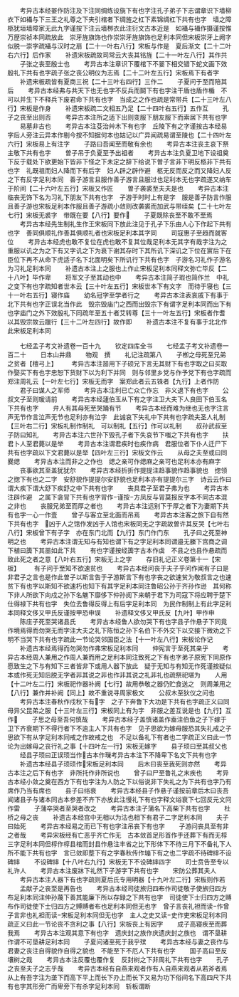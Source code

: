 <!-- { "loadSidebar": true } -->
　　考异古本经翣作防注及下注同绸练设旐下有也字注孔子弟子下志谓章识下墙柳衣下如襵与下三王之礼尊之下夹引棺者下绸旌之杠下素锦绸杠下共有也字　墙之障柩犹垣墙障家无此九字谨按下注云墙栁衣此注衍文古本近是　如襵与襵作摄谨按惟万歴崇祯本同疏放此　崇牙旌旗饰也作崇崇牙旌旗饰也足利本同但宋板崇牙上阙字似脱一崇字疏襵与汉时之扇【二十一叶右八行】宋板与作是　夏后渐文【二十二叶右六行】后作家
　　补遗宋板疏故司常云大丧其铭旌【二十一叶左八行】其作共
　　子张之丧至殷士也
　　考异古本注章识下覆棺下不翣下相交错下蛇文画下效殷礼下共有也字疏子张之丧公明仪为志焉【二十二叶左五行】宋板焉下有者字
　　补遗宋板疏皆有夏商三祝【二十三叶右四行】三作二
　　子夏问于至而陪其后
　　考异古本经弗与共天下也无也字不反兵而鬬下有也字注干盾也盾作楯　不可以并生下不释兵下废君命下共有也字　当成之之作也疏是常带兵【二十三叶左八行】宋板是作身
　　补遗宋板疏二文相五乃足【二十四叶右五行】五作互
　　孔子之丧至出则否
　　考异古本注所之适下出则变服下朋友服下而索居下共有也字
　　易墓非古也
　　考异古本注芟治艸木下有也字　丘陵下有之字谨按古本经易字后人旁注云异本作剔今按不知据何本也姑记以广异闻疏易谓至陵也【二十四叶左六行】宋板易上有注字
　　子路曰吾闻至而敬有余也
　　考异古本注丧主哀下祭主敬下共有也字
　　曽子吊于负夏至予出祖者
　　考异古本注负夏卫地下设祖奠下反于载处下欲更始下皆非下怪之下未定之辞下给说下曽子言非下明反柩非下共有也字　礼既祖而妇人降而下有后字　妇人辟之辟作避　柩无反而反之而又降妇人反之下有反字足利本同　善子游言且服作善子游言且服过也足利本无也字疏遂又纳车于阶间【二十六叶左五行】宋板又作匠
　　曽子袭裘至夫夫是也
　　考异古本注临丧无饰下名为习礼下朋友下共有也字　子游于时时上有是字　服是善子防言作服且善子游也宋板足利本作服且善子游疏小敛则改袭裘而加武与带绖矣【二十七叶左七行】宋板无裘字　带既在要【八行】要作
　　子夏既除丧至不敢不至焉
　　考异古本经先生制礼生作王宋板同下放此注见于孔子下乐由人心下作起下共有也字　善同俱顺礼作善其俱顺礼者也宋板足利本其字同
　　司寇惠子至趋而就客位
　　考异古本经虎也敢不复位在虎也敢不复其位哉足利本无其字有哉字注为之重服以讥之为之下有又字讥之下为衰下谢其存时下其所讥下深讥之下位在賔后下在臣位下再不从命下虎适子名下北面明矣下所讥行下共有也字　子游名习礼作子游名为习礼足利本同
　　补遗古本注上之服也上作止宋板足利本同释文弥亡毕反【二十八叶】毕作卑
　　将军文子至其动也中
　　考异古本注简子瑕也简作兰　中礼之变下有也字疏知者世本云【三十叶左五行】宋板世本下有文字　而待于寝也【三十一叶右五行】寝作庙
　　幼名冠字至学者行之
　　考异古本注表哀戚下有事于北下共有也字正误北当作此　毁宗毁庙门之西而出毁宗下有谓字足利本同而出下有也字庙门之外下效殷礼下同疏年至五十者艾转尊【三十一叶左五行】宋板者作耆　以其毁宗故云躐行【三十二叶左四行】故作即
　　补遗古本注不复有事于北北作此宋板足利本同






　　七经孟子考文补遗卷一百十九
　　钦定四库全书
　　七经孟子考文补遗卷一百二十
　　日本山井鼎
　　物观　撰
　　礼记注疏第八
　　子栁之母死至兄弟之贫者【檀弓上】
　　考异古本注噐用下子硕兄下言无其财下有也字取之曰买取作娶买下有也字忠恕下货财下以为利下并同　则与邻里乡党与作予党下有也字疏而郑注周礼云【一叶左七行】宋板无而字　案郑此者云五铢者【九行】上者作防
　　君子曰谋人之军师
　　考异古本注利已亡众亡作忘　非义退下有也字
　　公叔文子至则瑗请前
　　考异古本经蘧伯玉从下有之字注卫大夫下人良田下伯玉名下共有也字
　　弁人有其母死至哭踊有节
　　考异古本经而难为继也无也字注言声无节作言泣声无节也足利亦有泣字　此诚哀下失礼中下共有也字疏夫圣人礼制【三叶右二行】宋板礼制作制礼　可以制礼【五行】作可以礼制
　　叔孙武叔至子防曰知礼
　　考异古本注六世孙下毁孔子者下失哀节下嗤之下共有也字
　　扶君卜人至君薨以是举
　　考异古本注谓君疾时也疾作病　君服位者下仆人迁尸下共有也字疏以下文君薨以是举【四叶左三行】宋板文作云
　　从母之夫至或曰同爨缌
　　考异古本注而非之之作也　缌之亲可作缌麻之亲可也足利本亦有麻字
　　丧事欲其至盖犹犹尔
　　考异古本经折折作提提注趋事貌作趋事貌也　揔领之揔下有也之二字　安舒貌作提提尔安舒貌也足利本亦有提提尔三字　诗云云作曰　谓大疾下谓大舒下疾舒之中下共有也字
　　丧具君子至君子弗为也
　　考异古本注辟作避　之属下衾冐下共有也字冐作谨按方凤反与冐莫报反字本不同古本混之非也
　　丧服兄弟至而厚之者也
　　考异古本注远别下于厚之者下为妻期下共有也字一心一作壹
　　曾子与客立至北面而吊焉
　　考异古本注客之旅下自有然下共有也字　凶于人之馆作发凶于人馆也宋板同无之字疏故曽许其反哭【七叶右八行】宋板曾下有子字　亦在东门北而【九行】东门作门东
　　孔子曰之死至神明之也
　　考异古本注谓无知与有知也谓下有之字足利本同谓邉无縢下宫商之调下植曰簴下其噐如此下共
　　有也字谨按经簴字古本作虡　不县之也县作悬疏而致此死之者之意【八叶右五行】宋板无上之字
　　存旧礼记正义卷第十一【宋板】
　　有子问于至知不欲速贫也
　　考异古本经问丧于夫子乎问作闻有子曰是非君子之言也是作此曽子以斯言告于子游斯言下有也字丧之欲速贫为敬叔言之也速贫下有也字以斯知不欲速朽也知下有其字足利本同注鲁昭公孙于齐孙作逊　其何称下非人所欲下向戍之孙下名魋下靡侈下仲孙阅下来朝于君下为司寇下将应聘于楚下仕得禄下共有也字　失位去鲁得反得上有后字足利本同　为民作制制上有此字足利本同释文侈又甲氏反谨按甲恐申误
　　补遗释文侈又甲氏反【九叶】甲作申
　　陈庄子死至哭诸县氏
　　考异古本经鲁人欲勿哭下有也字县子作悬子下同竟作境焉得而勿哭无而字注大夫之礼下陈恒之孙下名伯下不外交下以交接下微劝之下明不当哭下共有也字疏此一节论哭邻国臣之法【十一叶左八行】宋板论作记
　　补遗古本经焉得而勿哭勿作弗宋板足利本同
　　仲宪言于至死其亲乎
　　考异古本经周人兼用之作周人兼而用之足利本同注致死之下有也字弟子原宪下同原作愿致生之下与有知下三者皆非下或用人器下放此　疑于无知与有知无作死谨按疑似本或作死无知后脱无字者非其说之非也作非其说之礼非礼也疏祭祀堪为
　　人用【十二叶左二行】宋板祀作器补阙【七行】故用恭敬之器仍贮食送之　则周兼用之【八行】兼作并补阙【同上】故不重说寻周家极文
　　公叔木至狄仪之问也
　　考异古本注春秋作戍秋下有字　之子下奔鲁下大功是下共有也字疏正义曰同母异父昆弟之服【十三叶左三行】宋板同上有为字　非服之差互说是也【九行】互作
　　子思之母至吾何慎哉
　　考异古本经子盖慎诸盖作盍注伯鱼之子下嫁于卫下齐衰期下不得行者下不逾主人下共有也字　见子思欲为嫁母服恐其失礼戒之子思欲下有从字足利本同戒之作故戒之也　不足以备礼下有者也二字疏正义曰此一节论为出嫁母之丧行礼之事【十四叶左一行】宋板无嫁字
　　县子顼曰至其叔父也
　　经县子顼曰正误顼当作古本作璅考异古本注下不降卑下名文下共有也字
　　补遗古本经县子顼顼作宋板足利本同
　　后木曰丧至我死则亦然
　　考异古本注之后下有也字　非所托作非所说也
　　曾子曰尸至鲁礼之末疾也
　　考异古本经小敛之奠在西方下有也字注为人防之下以俗说非下失礼之为下共有也字乃有席作乃当有席也
　　县子曰绤衰
　　考异古本经县子作悬子谨按前章后木曰丧吾闻诸县子与诸本同古本参差不齐下亦放此注慢礼下有也字释文绤衰下七回反元文冋作雷
　　子蒲卒哭者至哭者改之
　　考异古本注子蒲名下高柴下共有也字
　　杜桥之母之丧
　　补遗古本经宫中无相以为沽也相下有君子二字足利本同
　　夫子曰始死
　　考异古本经易之而已下有也字注吊丧下有也字
　　子游问丧具至有非之者哉
　　考异宋板经有亡恶乎齐亡作无　古本敛首足形首作手还葬下有而无椁三字足利本同但椁作椁县棺而封县作悬注丰省之比下形体下不待三月下不备礼下人所不能下共有也字　言已敛即塟下有之字春秋传作塴下有之也二字疏不待碑繂不设碑繂
　　不设碑繂【十八叶右九行】宋板无下不设碑繂四字
　　司士贲告至专以礼许人
　　考异古本注废牀下礼然下子游字下共有也字
　　宋防公葬其夫人
　　考异古本注人器下有也字疏则夏后氏专用明器【十九叶左二行】宋板则作若
　　孟献子之丧至是再告也
　　考异古本经司徒旅归四布作司徒敬子使旅归四方布足利本同注仲孙蔑下善其能廉下所以存録之下共有也字　司徒使下士归四方之赙布作司徒使下士归四方之赙赙者布也足利本同但无也字　曾子言丧礼袒而读作曾子言非也礼袒而读宋板足利本同但无也字　主人之史又读史作吏宋板足利本同疏正义曰此一节论丧不贪利之事【八行】宋板丧上有因字
　　成子高寝疾至而葬我焉
　　考异古本注观其意下有也字　遗庆封之族作庆遗庆封之族也　谓不垦耕作谓不可垦耕足利本同
　　子夏问诸至死于我乎殡
　　考异古本经与妻之丧作与君妻之丧注自得貌作自得之貌也　不能至下不厄人下共有也字
　　国子高曰至反壤树之哉
　　考异古本注反覆也覆作复　反封树之下非周礼下共有也字
　　孔子之丧至夫子之志乎哉
　　考异古本经有自燕来观者作有人自燕来观者从若斧者焉从上有吾字注为垄下而高下平上而长下刅上而长下又易为功下俗间名下高四尺下共有也字其形旁广而卑旁下有杀字足利本同　斩板谓断
